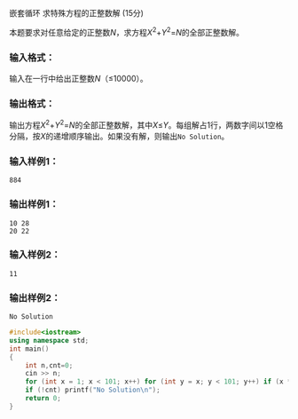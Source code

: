 嵌套循环 求特殊方程的正整数解 (15分)

本题要求对任意给定的正整数*N*，求方程*X*<sup>2</sup>+*Y*<sup>2</sup>=*N*的全部正整数解。

### 输入格式：

输入在一行中给出正整数*N*（≤10000）。

### 输出格式：

输出方程*X*<sup>2</sup>+*Y*<sup>2</sup>=*N*的全部正整数解，其中*X*≤*Y*。每组解占1行，两数字间以1空格分隔，按*X*的递增顺序输出。如果没有解，则输出`No Solution`。

### 输入样例1：

```in
884
```

### 输出样例1：

```out
10 28
20 22
```

### 输入样例2：

```
11
```

### 输出样例2：

```
No Solution
```



```c++
#include<iostream>
using namespace std;
int main()
{
	int n,cnt=0;
	cin >> n;
	for (int x = 1; x < 101; x++) for (int y = x; y < 101; y++) if (x * x + y * y == n) cnt += printf("%d %d\n", x, y);
	if (!cnt) printf("No Solution\n");
	return 0;
}
```

